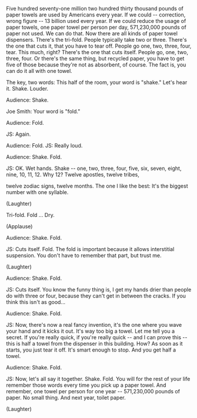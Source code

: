 
Five hundred seventy-one million
two hundred thirty thousand pounds of paper towels
are used by Americans
every year.
If we could -- correction, wrong figure --
13 billion used every year.
If we could reduce the usage of paper towels,
one paper towel per person per day,
571,230,000 pounds of paper not used.
We can do that.
Now there are all kinds of paper towel dispensers.
There&#39;s the tri-fold. People typically take two or three.
There&#39;s the one that cuts it, that you have to tear off.
People go one, two, three, four, tear.
This much, right?
There&#39;s the one that cuts itself.
People go, one, two, three, four.
Or there&#39;s the same thing, but recycled paper,
you have to get five of those because they&#39;re not as absorbent, of course.
The fact is, you can do it all with one towel.

The key, two words:
This half of the room, your word is &quot;shake.&quot;
Let&#39;s hear it. Shake. Louder.

Audience: Shake.

Joe Smith: Your word is &quot;fold.&quot;

Audience: Fold.

JS: Again.

Audience: Fold. JS: Really loud.

Audience: Shake. Fold.

JS: OK. Wet hands.
Shake -- one, two, three, four, five, six, seven, eight, nine, 10, 11, 12.
Why 12? Twelve apostles, twelve tribes,

twelve zodiac signs, twelve months. The one I like the best:
It&#39;s the biggest number with one syllable.

(Laughter)

Tri-fold. Fold ...
Dry.

(Applause)


Audience: Shake.
Fold.

JS: Cuts itself. Fold. The fold is important
because it allows interstitial suspension.
You don&#39;t have to remember that part, but trust me.

(Laughter)


Audience: Shake. Fold.

JS: Cuts itself.
You know the funny thing is,
I get my hands drier than people do with three or four,
because they can&#39;t get in between the cracks.
If you think this isn&#39;t as good...

Audience: Shake. Fold.

JS: Now, there&#39;s now a real fancy invention,
it&#39;s the one where you wave your hand
and it kicks it out.
It&#39;s way too big a towel.
Let me tell you a secret.
If you&#39;re really quick, if you&#39;re really quick --
and I can prove this --
this is half a towel from the dispenser in this building.
How? As soon as it starts, you just tear it off.
It&#39;s smart enough to stop.
And you get half a towel.

Audience: Shake. Fold.

JS: Now, let&#39;s all say it together. Shake. Fold.
You will for the rest of your life remember those words
every time you pick up a paper towel.
And remember, one towel per person for one year --
571,230,000 pounds of paper. No small thing.
And next year, toilet paper.

(Laughter)

